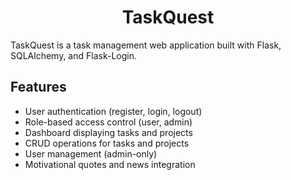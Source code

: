 
<div align="center">
<h1>TaskQuest </h1>
</div>


TaskQuest is a task management web application built with Flask, SQLAlchemy, and Flask-Login.

## Features

- User authentication (register, login, logout)
- Role-based access control (user, admin)
- Dashboard displaying tasks and projects
- CRUD operations for tasks and projects
- User management (admin-only)
- Motivational quotes and news integration
